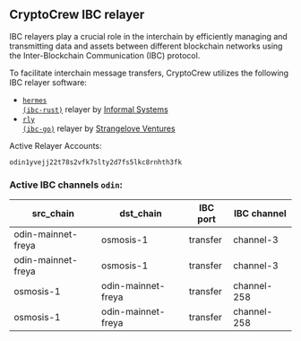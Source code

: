 ## CryptoCrew IBC relayer
IBC relayers play a crucial role in the interchain by efficiently managing and transmitting data and assets between different blockchain networks using the Inter-Blockchain Communication (IBC) protocol.

To facilitate interchain message transfers, CryptoCrew utilizes the following IBC relayer software: 
- <a href="https://github.com/informalsystems/hermes"><code>hermes (ibc-rust)</code></a> relayer by [Informal Systems](https://github.com/informalsystems)
- <a href="https://github.com/cosmos/relayer"><code>rly (ibc-go)</code></a> relayer by [Strangelove Ventures](https://github.com/strangelove-ventures)

Active Relayer Accounts:
```
odin1yvejj22t78s2vfk7slty2d7fs5lkc8rnhth3fk
```

### Active IBC channels `odin`:
| src_chain | dst_chain | IBC port | IBC channel |
| --------------- | --------------- | ------------ | ------------------- |
| odin-mainnet-freya | osmosis-1 | transfer | channel-3 |
| odin-mainnet-freya | osmosis-1 | transfer | channel-3 |
| osmosis-1 | odin-mainnet-freya | transfer | channel-258 |
| osmosis-1 | odin-mainnet-freya | transfer | channel-258 |